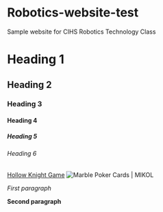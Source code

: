 # Robotics-website-test
Sample website for CIHS Robotics Technology Class
# Heading 1
## Heading 2
### Heading 3
#### Heading 4
##### Heading 5
###### Heading 6


[Hollow Knight Game](https://en.wikipedia.org/wiki/Hollow_Knight)
<img src="https://cdn.shopify.com/s/files/1/0839/2139/products/5D4C679F-1DF9-4C7B-AB1F-40B7B2853B7C-2621-0000017CC6A12B02_tmp_1440x.jpg?v=1542458417" alt="Marble Poker Cards | MIKOL"/>

*First paragraph*

**Second paragraph** 
